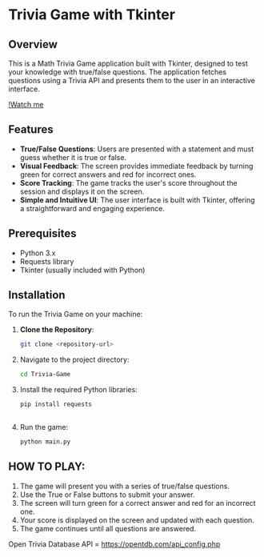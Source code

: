 # Trivia Game with Tkinter

## Overview

This is a Math Trivia Game application built with Tkinter, designed to test your knowledge with true/false questions. The application fetches questions using a Trivia API and presents them to the user in an interactive interface.

[!Watch me](https://github.com/user-attachments/assets/08d0438f-0ef0-4a54-ad34-527052bc7586)


## Features

- **True/False Questions**: Users are presented with a statement and must guess whether it is true or false.
- **Visual Feedback**: The screen provides immediate feedback by turning green for correct answers and red for incorrect ones.
- **Score Tracking**: The game tracks the user's score throughout the session and displays it on the screen.
- **Simple and Intuitive UI**: The user interface is built with Tkinter, offering a straightforward and engaging experience.

## Prerequisites

- Python 3.x
- Requests library
- Tkinter (usually included with Python)

## Installation

To run the Trivia Game on your machine:

1. **Clone the Repository**:

   ```bash
   git clone <repository-url>

2. Navigate to the project directory:
   ```bash
   cd Trivia-Game
   
4. Install the required Python libraries:
   ```bash
   pip install requests
  
7. Run the game:
   ```bash
   python main.py

## HOW TO PLAY:
1. The game will present you with a series of true/false questions.
2. Use the True or False buttons to submit your answer.
3. The screen will turn green for a correct answer and red for an incorrect one.
4. Your score is displayed on the screen and updated with each question.
5. The game continues until all questions are answered.

Open Trivia Database API = https://opentdb.com/api_config.php
